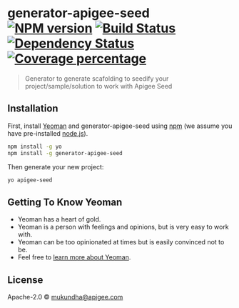 # generator-apigee-seed [![NPM version][npm-image]][npm-url] [![Build Status][travis-image]][travis-url] [![Dependency Status][daviddm-image]][daviddm-url] [![Coverage percentage][coveralls-image]][coveralls-url]
> Generator to generate scafolding to seedify your project/sample/solution to work with Apigee Seed

## Installation

First, install [Yeoman](http://yeoman.io) and generator-apigee-seed using [npm](https://www.npmjs.com/) (we assume you have pre-installed [node.js](https://nodejs.org/)).

```bash
npm install -g yo
npm install -g generator-apigee-seed
```

Then generate your new project:

```bash
yo apigee-seed
```

## Getting To Know Yeoman

 * Yeoman has a heart of gold.
 * Yeoman is a person with feelings and opinions, but is very easy to work with.
 * Yeoman can be too opinionated at times but is easily convinced not to be.
 * Feel free to [learn more about Yeoman](http://yeoman.io/).

## License

Apache-2.0 © [mukundha@apigee.com]()


[npm-image]: https://badge.fury.io/js/generator-apigee-seed.svg
[npm-url]: https://npmjs.org/package/generator-apigee-seed
[travis-image]: https://travis-ci.org/mukundha/generator-apigee-seed.svg?branch=master
[travis-url]: https://travis-ci.org/mukundha/generator-apigee-seed
[daviddm-image]: https://david-dm.org/mukundha/generator-apigee-seed.svg?theme=shields.io
[daviddm-url]: https://david-dm.org/mukundha/generator-apigee-seed
[coveralls-image]: https://coveralls.io/repos/mukundha/generator-apigee-seed/badge.svg
[coveralls-url]: https://coveralls.io/r/mukundha/generator-apigee-seed

